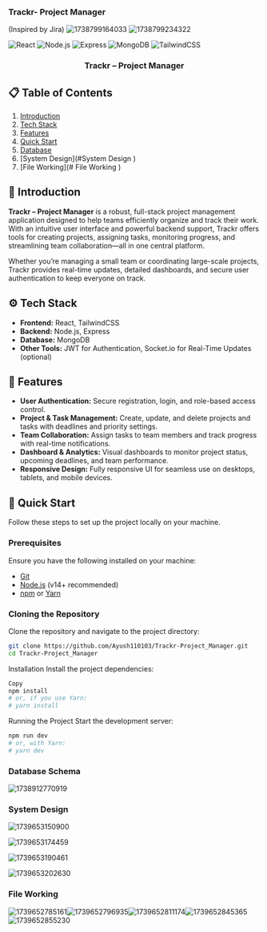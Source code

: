 ### Trackr- Project Manager

(Inspired by Jira)
![1738799164033](image/README/1738799164033.png)
![1738799234322](image/README/1738799234322.png)

<div>
  <img src="https://img.shields.io/badge/-React-black?style=for-the-badge&logo=react&logoColor=61DAFB&color=000000" alt="React" />
  <img src="https://img.shields.io/badge/-Node.js-black?style=for-the-badge&logo=node-dot-js&logoColor=339933&color=000000" alt="Node.js" />
  <img src="https://img.shields.io/badge/-Express-black?style=for-the-badge&logo=express&logoColor=000000&color=000000" alt="Express" />
  <img src="https://img.shields.io/badge/-MongoDB-black?style=for-the-badge&logo=mongodb&logoColor=white&color=47A248" alt="MongoDB" />
  <img src="https://img.shields.io/badge/-Tailwind_CSS-black?style=for-the-badge&logo=tailwindcss&logoColor=white&color=06B6D4" alt="TailwindCSS" />
</div>

<h3 align="center">Trackr – Project Manager</h3>

## 📋 Table of Contents

1. [Introduction](#introduction)
2. [Tech Stack](#tech-stack)
3. [Features](#features)
4. [Quick Start](#quick-start)
5. [Database](#Database)
6. [System Design](#System Design )
7. [File Working](# File Working )

## 🤖 Introduction

**Trackr – Project Manager** is a robust, full-stack project management application designed to help teams efficiently organize and track their work. With an intuitive user interface and powerful backend support, Trackr offers tools for creating projects, assigning tasks, monitoring progress, and streamlining team collaboration—all in one central platform.

Whether you’re managing a small team or coordinating large-scale projects, Trackr provides real-time updates, detailed dashboards, and secure user authentication to keep everyone on track.

## ⚙️ Tech Stack

- **Frontend:** React, TailwindCSS
- **Backend:** Node.js, Express
- **Database:** MongoDB
- **Other Tools:** JWT for Authentication, Socket.io for Real-Time Updates (optional)

## 🔋 Features

- **User Authentication:** Secure registration, login, and role-based access control.
- **Project & Task Management:** Create, update, and delete projects and tasks with deadlines and priority settings.
- **Team Collaboration:** Assign tasks to team members and track progress with real-time notifications.
- **Dashboard & Analytics:** Visual dashboards to monitor project status, upcoming deadlines, and team performance.
- **Responsive Design:** Fully responsive UI for seamless use on desktops, tablets, and mobile devices.

## 🤸 Quick Start

Follow these steps to set up the project locally on your machine.

### Prerequisites

Ensure you have the following installed on your machine:

- [Git](https://git-scm.com/)
- [Node.js](https://nodejs.org/en/) (v14+ recommended)
- [npm](https://www.npmjs.com/) or [Yarn](https://yarnpkg.com/)

### Cloning the Repository

Clone the repository and navigate to the project directory:

```bash
git clone https://github.com/Ayush110103/Trackr-Project_Manager.git
cd Trackr-Project_Manager
```

Installation
Install the project dependencies:

```bash
Copy
npm install
# or, if you use Yarn:
# yarn install
```

Running the Project
Start the development server:

```bash
npm run dev
# or, with Yarn:
# yarn dev
```

### Database Schema

![1738912770919](image/README/1738912770919.png)

### System Design 

![1739653150900](image/README/1739653150900.png)

![1739653174459](image/README/1739653174459.png)

![1739653190461](image/README/1739653190461.png)

![1739653202630](image/README/1739653202630.png)

### File Working

![1739652785161](image/README/1739652785161.png)![1739652796935](image/README/1739652796935.png)![1739652811174](image/README/1739652811174.png)![1739652845365](image/README/1739652845365.png)![1739652855230](image/README/1739652855230.png)
